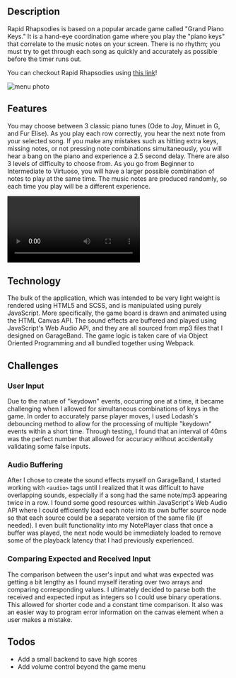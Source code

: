 ## Description
Rapid Rhapsodies is based on a popular arcade game called "Grand Piano Keys." It is a hand-eye coordination game where you play the "piano keys" that correlate to the music notes on your screen. There is no rhythm; you must try to get through each song as quickly and accurately as possible before the timer runs out.

You can checkout Rapid Rhapsodies using [this link](https://jared-greenberg.github.io/rapid_rhapsodies)!  

![menu photo](../visuals/menu_photo.png?raw=true)

## Features
You may choose between 3 classic piano tunes (Ode to Joy, Minuet in G, and Fur Elise). As you play each row correctly, you hear the next note from your selected song. If you make any mistakes such as hitting extra keys, missing notes, or not pressing note combinations simultaneously, you will hear a bang on the piano and experience a 2.5 second delay. There are also 3 levels of difficulty to choose from. As you go from Beginner to Intermediate to Virtuoso, you will have a larger possible combination of notes to play at the same time. The music notes are produced randomly, so each time you play will be a different experience.

![game play](../visuals/game_play.mov?raw=true)

## Technology
The bulk of the application, which was intended to be very light weight is rendered using HTML5 and SCSS, and is manipulated using purely JavaScript. More specifically, the game board is drawn and animated using the HTML Canvas API. The sound effects are buffered and played using JavaScript's Web Audio API, and they are all sourced from mp3 files that I designed on GarageBand. The game logic is taken care of via Object Oriented Programming and all bundled together using Webpack.

## Challenges
### User Input
Due to the nature of "keydown" events, occurring one at a time, it became challenging when I allowed for simultaneous combinations of keys in the game. In order to accurately parse player moves, I used Lodash's debouncing method to allow for the processing of multiple "keydown" events within a short time. Through testing, I found that an interval of 40ms was the perfect number that allowed for accuracy without accidentally validating some false inputs.

### Audio Buffering
After I chose to create the sound effects myself on GarageBand, I started working with `<audio>` tags until I realized that it was difficult to have overlapping sounds, especially if a song had the same note/mp3 appearing twice in a row. I found some good resources within JavaScript's Web Audio API where I could efficiently load each note into its own buffer source node so that each source could be a separate version of the same file (if needed). I even built functionality into my NotePlayer class that once a buffer was played, the next node would be immediately loaded to remove some of the playback latency that I had previously experienced.

### Comparing Expected and Received Input
The comparison between the user's input and what was expected was getting a bit lengthy as I found myself iterating over two arrays and comparing corresponding values. I ultimately decided to parse both the received and expected input as integers so I could use binary operations. This allowed for shorter code and a constant time comparison. It also was an easier way to program error information on the canvas element when a user makes a mistake.

## Todos
- Add a small backend to save high scores
- Add volume control beyond the game menu

